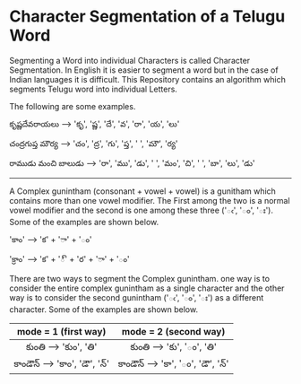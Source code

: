 # Character Segmentation of a Telugu Word
Segmenting a Word into individual Characters is called Character Segmentation. In English it is easier to segment a word but in the case of Indian languages it is difficult. This Repository contains an algorithm which segments Telugu word into individual Letters.

The following are some examples.

కృష్ణదేవరాయలు  -->  'కృ', 'ష్ణ', 'దే', 'వ', 'రా', 'య', 'లు'

చంద్రగుప్త మౌర్య  -->  'చం', 'ద్ర', 'గు', 'ప్త', ' ', 'మౌ', 'ర్య'

రాముడు మంచి బాలుడు  -->  'రా', 'ము', 'డు', ' ', 'మం', 'చి', ' ', 'బా', 'లు', 'డు'

-------------------------

A Complex gunintham (consonant + vowel + vowel) is a gunitham which contains more than one vowel modifier. The First among the two is a normal vowel modifier and the second is one among these three ('ఁ', 'ం', 'ః'). Some of the examples are shown below.

'కాం' --> 'క' + 'ా' + 'ం' 

'క్రాం' -->  'క' + '్' + 'ర' + 'ా' + 'ం'


There are two ways to segment the Complex gunintham. one way is to consider the entire complex gunintham as a single character and the other way is to consider the second gunintham ('ఁ', 'ం', 'ః') as a different character. Some of the examples are shown below.


| mode = 1 (first way) | mode = 2 (second way) |
| :---: | :---: |
| కుంతి  -->  'కుం', 'తి' | కుంతి  -->  'కు', 'ం', 'తి' |
| కాండౌన్  -->  'కాం', 'డౌ', 'న్' | కాండౌన్  -->  'కా', 'ం', 'డౌ', 'న్' |
